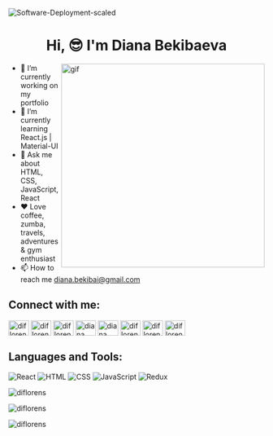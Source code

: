 ![Software-Deployment-scaled](https://user-images.githubusercontent.com/106848567/211715198-d289db01-d404-40a1-b3f1-a0d41cf6057b.jpeg)
<h1 align="center">Hi, 😎 I'm Diana Bekibaeva</h1>
<img align="right" alt="gif" width="400" src="https://cdn.dribbble.com/users/331265/screenshots/2542587/gabi-d.gif">

- 🔭 I’m currently working on my portfolio
- 🌱 I’m currently learning React.js | Material-UI
- 💬 Ask me about HTML, CSS, JavaScript, React
- ❤️ Love coffee, zumba, travels, adventures &  gym enthusiast
- 📫 How to reach me diana.bekibai@gmail.com

## Connect with me:
<p align="left">
<a href="https://codesandbox.io/u/Diflorens" target="blank"><img align="center" src="https://raw.githubusercontent.com/rahuldkjain/github-profile-readme-generator/master/src/images/icons/Social/codesandbox.svg" alt="diflorens" height="30" width="40" /></a>
<a href="https://replit.com/@Diflorens" target="blank"><img align="center" src="https://upload.wikimedia.org/wikipedia/commons/b/b2/Repl.it_logo.svg" alt="diflorens" height="30" width="40" /></a>
<a href="https://codepen.io/diflorens" target="blank"><img align="center" src="https://raw.githubusercontent.com/rahuldkjain/github-profile-readme-generator/master/src/images/icons/Social/codepen.svg" alt="diflorens" height="30" width="40" /></a>
<a href="https://www.linkedin.com/in/dianabekibaeva/" target="blank"><img align="center" src="https://raw.githubusercontent.com/rahuldkjain/github-profile-readme-generator/master/src/images/icons/Social/linked-in-alt.svg" alt="diana" height="30" width="40" /></a>
<a href="https://stackoverflow.com/users/21057605/diana-bekibaeva" target="blank"><img align="center" src="https://raw.githubusercontent.com/rahuldkjain/github-profile-readme-generator/master/src/images/icons/Social/stack-overflow.svg" alt="diana" height="30" width="40" /></a>
<a href="https://www.facebook.com/profile.php?id=100066629387332" target="blank"><img align="center" src="https://raw.githubusercontent.com/rahuldkjain/github-profile-readme-generator/master/src/images/icons/Social/facebook.svg" alt="diflorens" height="30" width="40" /></a>
<a href="https://www.instagram.com/diflorens/" target="blank"><img align="center" src="https://raw.githubusercontent.com/rahuldkjain/github-profile-readme-generator/master/src/images/icons/Social/instagram.svg" alt="diflorens" height="30" width="40" /></a>
<a href="https://leetcode.com/Diflorens/" target="blank"><img align="center" src="https://raw.githubusercontent.com/rahuldkjain/github-profile-readme-generator/master/src/images/icons/Social/leet-code.svg" alt="diflorens" height="30" width="40" /></a>
</p>


## Languages and Tools:
![React](https://img.shields.io/badge/React-20232A?style=for-the-badge&logo=react&logoColor=61DAFB)
![HTML](https://img.shields.io/badge/-HTML5-E34F26?logo=html5&logoColor=white&style=for-the-badge)
![CSS](https://img.shields.io/badge/-CSS3-1572B6?logo=css3&logoColor=white&style=for-the-badge)
![JavaScript](https://img.shields.io/badge/-JavaScript-F7DF1E?logo=javascript&logoColor=white&style=for-the-badge)
![Redux](https://img.shields.io/badge/Redux-593D88?style=for-the-badge&logo=redux&logoColor=white)

<p><img align="center" src="https://github-readme-stats.vercel.app/api/top-langs?username=diflorens&show_icons=true&locale=en&layout=compact" alt="diflorens" /></p>

<p><img align="center" src="https://github-readme-stats.vercel.app/api?username=diflorens&show_icons=true&locale=en" alt="diflorens" /></p>

<p><img align="center" src="https://github-readme-streak-stats.herokuapp.com/?user=diflorens&" alt="diflorens" /></p>

<!---
Diflorens/Diflorens is a ✨ special ✨ repository because its `README.md` (this file) appears on your GitHub profile.
You can click the Preview link to take a look at your changes.
--->
